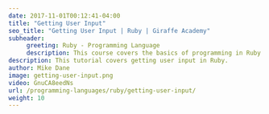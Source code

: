 ```yaml
---
date: 2017-11-01T00:12:41-04:00
title: "Getting User Input"
seo_title: "Getting User Input | Ruby | Giraffe Academy"
subheader:
     greeting: Ruby - Programming Language
     description: This course covers the basics of programming in Ruby. Work your way through the videos and we'll teach you everything you need to know to start your programming journey!
description: This tutorial covers getting user input in Ruby.
author: Mike Dane
image: getting-user-input.png
video: GnuCA8eedNs
url: /programming-languages/ruby/getting-user-input/
weight: 10
---
```

